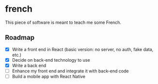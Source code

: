# french

This piece of software is meant to teach me some French.

## Roadmap

- [x] Write a front end in React (basic version: no server, no auth, fake data, etc.)
- [x] Decide on back-end technology to use
- [x] Write a back end
- [ ] Enhance my front end and integrate it with back-end code
- [ ] Build a mobile app with React Native
